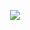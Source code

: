 <p align="center">
  <img src="https://capsule-render.vercel.app/api?text=HELLO!&animation=fadeIn&type=waving&color=gradient&height=100"/>
</p>
